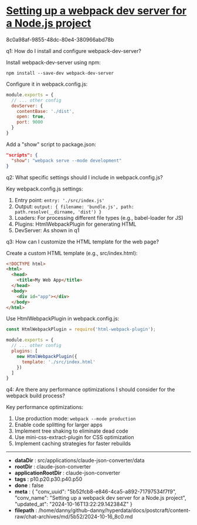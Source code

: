 # [Setting up a webpack dev server for a Node.js project](https://claude.ai/chat/5b52fcb8-e846-4ca5-a892-71797534f7f9)

8c0a98af-9855-48dc-80e4-380966abd78b

 q1: How do I install and configure webpack-dev-server?

Install webpack-dev-server using npm:
```
npm install --save-dev webpack-dev-server
```

Configure it in webpack.config.js:
```javascript
module.exports = {
  // ... other config
  devServer: {
    contentBase: './dist',
    open: true,
    port: 9000
  }
}
```

Add a "show" script to package.json:
```json
"scripts": {
  "show": "webpack serve --mode development"
}
```

q2: What specific settings should I include in webpack.config.js?

Key webpack.config.js settings:
1. Entry point: `entry: './src/index.js'`
2. Output: `output: { filename: 'bundle.js', path: path.resolve(__dirname, 'dist') }`
3. Loaders: For processing different file types (e.g., babel-loader for JS)
4. Plugins: HtmlWebpackPlugin for generating HTML
5. DevServer: As shown in q1

q3: How can I customize the HTML template for the web page?

Create a custom HTML template (e.g., src/index.html):
```html
<!DOCTYPE html>
<html>
  <head>
    <title>My Web App</title>
  </head>
  <body>
    <div id="app"></div>
  </body>
</html>
```

Use HtmlWebpackPlugin in webpack.config.js:
```javascript
const HtmlWebpackPlugin = require('html-webpack-plugin');

module.exports = {
  // ... other config
  plugins: [
    new HtmlWebpackPlugin({
      template: './src/index.html'
    })
  ]
}
```

q4: Are there any performance optimizations I should consider for the webpack build process?

Key performance optimizations:
1. Use production mode: `webpack --mode production`
2. Enable code splitting for larger apps
3. Implement tree shaking to eliminate dead code
4. Use mini-css-extract-plugin for CSS optimization
5. Implement caching strategies for faster rebuilds

---

* **dataDir** : src/applications/claude-json-converter/data
* **rootDir** : claude-json-converter
* **applicationRootDir** : claude-json-converter
* **tags** : p10.p20.p30.p40.p50
* **done** : false
* **meta** : {
  "conv_uuid": "5b52fcb8-e846-4ca5-a892-71797534f7f9",
  "conv_name": "Setting up a webpack dev server for a Node.js project",
  "updated_at": "2024-10-16T13:22:29.142384Z"
}
* **filepath** : /home/danny/github-danny/hyperdata/docs/postcraft/content-raw/chat-archives/md/5b52/2024-10-16_8c0.md